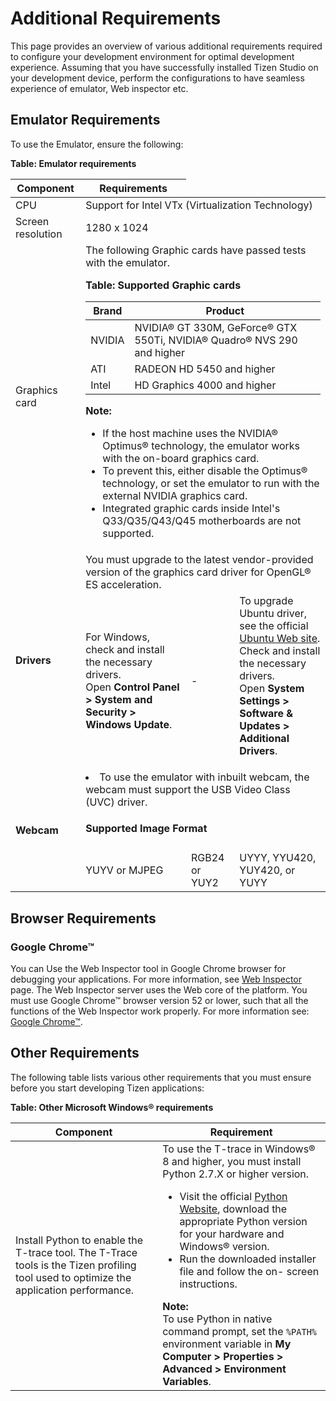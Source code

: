 # Additional Requirements

This page provides an overview of various additional requirements required to configure your development environment for optimal development experience. Assuming that you have successfully installed Tizen Studio on your development device, perform the configurations to have seamless experience of emulator, Web inspector etc. 

## Emulator Requirements 
To use the Emulator, ensure the following:

**Table: Emulator requirements**

<table>
<thead>
<tr>
<th>Component</th>
<th>Requirements</th>
</tr>
</thead>
<tbody>
<tr>
<td>CPU</td>
<td colspan="3">Support for Intel VTx (Virtualization Technology)</td>
</tr>
<tr>
<td>Screen resolution</td>
<td colspan="3"> 1280 x 1024</td>
</tr>
<tr>
<td>Graphics card</td>
<td colspan="3"> The following Graphic cards have passed tests with the emulator.</p>
<p class="Table"><strong>Table: Supported Graphic cards</strong></p>
<table>
<thead>
<tr>
<th>Brand</th>
<th>Product</th>
</tr>
</thead>
<tbody>
<tr>
<td>NVIDIA</td>
<td>NVIDIA&reg; GT 330M, GeForce&reg; GTX 550Ti, NVIDIA&reg; Quadro&reg; NVS 290 and higher</td>
</tr>
<tr>
<td>ATI</td>
<td>RADEON HD 5450 and higher</td>
</tr>
<tr>
<td>Intel</td>
<td> HD Graphics 4000 and higher</td>
</tr>
</tbody>
</table>
<strong>Note:</strong>
<ul>
<li>If the host machine uses the NVIDIA&reg; Optimus&reg; technology, the emulator works with the on-board graphics card. 
<li>To prevent this, either disable the Optimus&reg; technology, or set the emulator to run with the external NVIDIA graphics card.</li>
<li>Integrated graphic cards inside Intel's Q33/Q35/Q43/Q45 motherboards are not supported.</li>
</ul>
</p>
</td>
</tr>
<tr>
<td rowspan="2"><B>Drivers</B></td>
<td colspan="3">You must upgrade to the latest vendor-provided version of the graphics card driver for OpenGL&reg; ES acceleration.</td>
</tr>
<tr>
<td>For Windows, check and install the necessary drivers.<br>
 Open <strong>Control Panel &gt; System and Security &gt; Windows Update</strong>.</td>
<td>     -</td>
<td>To upgrade Ubuntu driver, see the official <a href="https://help.ubuntu.com/community/BinaryDriverHowto/" target="_blank">Ubuntu Web site</a>.<br> Check and install the necessary drivers.<br> Open <strong>System Settings &gt; Software &amp; Updates &gt; Additional Drivers</strong>.</p>
</td>
</tr>
<tr>
<td rowspan="2"><B>Webcam<B></td>
<td colspan="3"><li>To use the emulator with inbuilt webcam, the webcam must support the USB Video Class (UVC) driver.</li> <h4>Supported Image Format</h4></td>
</tr>
<tr>
<td>YUYV or MJPEG</td>
<td>RGB24 or YUY2</td>
<td>UYYY, YYU420, YUY420, or YUYY</td>
</tr>
</tbody>
</table>

## Browser Requirements

### Google Chrome&trade; 

You can Use the Web Inspector tool in Google Chrome browser for debugging your applications. For more information, see [Web Inspector](../web-tools/web-inspector.md) page. The Web Inspector server uses the Web core of the platform.
You must use Google Chrome&trade; browser version 52 or lower, such that all the functions of the Web Inspector work properly. For more information see: [Google Chrome&trade;](http://www.slimjet.com/chrome/google-chrome-old-version.php).

## Other Requirements

The following table lists various other requirements that you must ensure before you start developing Tizen applications:

**Table: Other Microsoft Windows&reg; requirements**

<table>
<thead>
<tr>
<th>Component</th>
<th>Requirement</th>
</tr>
</thead>
<tbody>
<tr>
<td>Install Python to enable the T-trace tool. The T-Trace tools is the Tizen profiling tool used to optimize the application performance.
</td>
<td>To use the T-trace in Windows&reg; 8 and higher, you must install Python 2.7.X or higher version.
<ul>
<li>Visit the official <a href="https://www.python.org/downloads/">Python Website</a>, download the appropriate Python version for your hardware and Windows&reg; version.
</li>
<li>Run the downloaded installer file and follow the on- screen instructions.</li>
</ul>
<strong>Note:</strong> <br>
To use Python in native command prompt, set the <code>%PATH%</code> environment variable in <strong>My Computer > Properties > Advanced > Environment Variables</strong>.
</td>
</tr>
</tbody>
</table>
